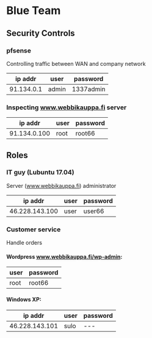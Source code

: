 # Blue Team

## Security Controls
### pfsense

Controlling traffic between WAN and company network

|ip addr|user|password|
|--|--|--|
|91.134.0.1|admin|1337admin|

### Inspecting www.webbikauppa.fi server

|ip addr|user|password|
|--|--|--|
|91.134.0.100|root|root66|

## Roles

### IT guy (Lubuntu 17.04)

Server (www.webbikauppa.fi) administrator

|ip addr|user|password|
|--|--|--|
|46.228.143.100|user|user66|

### Customer service

Handle orders

#### Wordpress www.webbikauppa.fi/wp-admin:

|user|password|
|--|--|
|root|root66|

#### Windows XP:

|ip addr|user|password|
|--|--|--|
|46.228.143.101|sulo|---|
